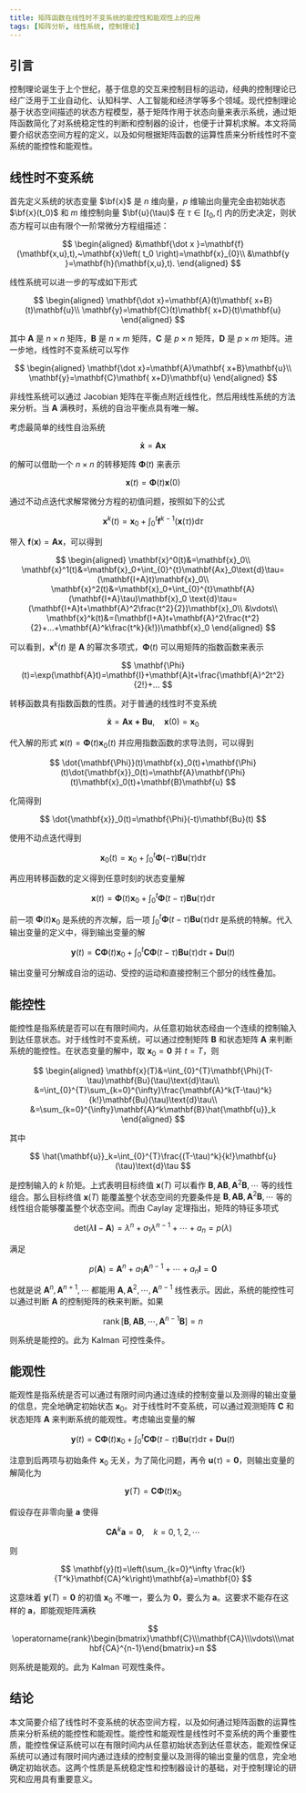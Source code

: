 ```yaml
---
title: 矩阵函数在线性时不变系统的能控性和能观性上的应用
tags: [矩阵分析, 线性系统, 控制理论]
---
```


## 引言

控制理论诞生于上个世纪，基于信息的交互来控制目标的运动，经典的控制理论已经广泛用于工业自动化、认知科学、人工智能和经济学等多个领域。现代控制理论基于状态空间描述的状态方程模型，基于矩阵作用于状态向量来表示系统，通过矩阵函数简化了对系统稳定性的判断和控制器的设计，也便于计算机求解。本文将简要介绍状态空间方程的定义，以及如何根据矩阵函数的运算性质来分析线性时不变系统的能控性和能观性。

## 线性时不变系统

首先定义系统的状态变量 $\bf{x}$ 是 $n$ 维向量，$p$ 维输出向量完全由初始状态 $\bf{x}(t_0)$ 和 $m$ 维控制向量 $\bf{u}(\tau)$ 在 $\tau\in[t_0,t]$ 内的历史决定，则状态方程可以由有限个一阶常微分方程组描述：

$$
    \begin{aligned} 
        &\mathbf{\dot x }=\mathbf{f}(\mathbf{x,u},t),~\mathbf{x}\left( t_0 \right)=\mathbf{x}_{0}\\ 
        &\mathbf{y }=\mathbf{h}(\mathbf{x,u},t).
    \end{aligned}
$$

线性系统可以进一步的写成如下形式

$$
\begin{aligned}
    \mathbf{\dot x}=\mathbf{A}(t)\mathbf{ x+B}(t)\mathbf{u}\\ 
    \mathbf{y}=\mathbf{C}(t)\mathbf{ x+D}(t)\mathbf{u}
\end{aligned}
$$

其中 $\mathbf{A}$ 是 $n\times n$ 矩阵，$\mathbf{B}$ 是 $n\times m$ 矩阵，$\mathbf{C}$ 是 $p\times n$ 矩阵，$\mathbf{D}$ 是 $p\times m$ 矩阵。进一步地，线性时不变系统可以写作

$$
\begin{aligned}
    \mathbf{\dot x}=\mathbf{A}\mathbf{ x+B}\mathbf{u}\\ 
    \mathbf{y}=\mathbf{C}\mathbf{ x+D}\mathbf{u}
\end{aligned}
$$

非线性系统可以通过 Jacobian 矩阵在平衡点附近线性化，然后用线性系统的方法来分析。当 $\mathbf{A}$ 满秩时，系统的自治平衡点具有唯一解。

考虑最简单的线性自治系统

$$
\mathbf{\dot x}=\mathbf{A}\mathbf{ x}
$$

的解可以借助一个 $n\times n$ 的转移矩阵 $\mathbf{\Phi}(t)$ 来表示

$$
\mathbf{x}(t)=\mathbf{\Phi}(t)\mathbf{x}(0)
$$

通过不动点迭代求解常微分方程的初值问题，按照如下的公式

$$
\mathbf{x}^k(t)=\mathbf{x}_0+\int_0^t\mathbf{f}^{k-1}(\mathbf{x}(\tau))\text{d}\tau
$$

带入 $\mathbf{f}(\mathbf{x})=\mathbf{A}\mathbf{x}$，可以得到

$$
\begin{aligned} 
\mathbf{x}^0(t)&=\mathbf{x}_0\\ 
\mathbf{x}^1(t)&=\mathbf{x}_0+\int_{0}^{t}\mathbf{Ax}_0\text{d}\tau=(\mathbf{I+A}t)\mathbf{x}_0\\ 
\mathbf{x}^2(t)&=\mathbf{x}_0+\int_{0}^{t}\mathbf{A}(\mathbf{I+A}\tau)\mathbf{x}_0 \text{d}\tau=(\mathbf{I+A}t+\mathbf{A}^2\frac{t^2}{2})\mathbf{x}_0\\ 
&\vdots\\ 
\mathbf{x}^k(t)&=(\mathbf{I+A}t+\mathbf{A}^2\frac{t^2}{2}+...+\mathbf{A}^k\frac{t^k}{k!})\mathbf{x}_0 \end{aligned}
$$

可以看到，$\mathbf{x}^k(t)$ 是 $\mathbf{A}$ 的幂次多项式，$\mathbf{\Phi}(t)$ 可以用矩阵的指数函数来表示

$$
\mathbf{\Phi}(t)=\exp(\mathbf{A}t)=\mathbf{I}+\mathbf{A}t+\frac{\mathbf{A}^2t^2}{2!}+...
$$

转移函数具有指数函数的性质。对于普通的线性时不变系统

$$
\mathbf{\dot x}=\mathbf{A}\mathbf{ x+B}\mathbf{u},\quad \mathbf{x}(0)=\mathbf{x}_0
$$

代入解的形式 $\mathbf{x}(t)=\mathbf{\Phi}(t)\mathbf{x}_0(t)$ 并应用指数函数的求导法则，可以得到

$$
\dot{\mathbf{\Phi}}(t)\mathbf{x}_0(t)+\mathbf{\Phi}(t)\dot{\mathbf{x}}_0(t)=\mathbf{A}\mathbf{\Phi}(t)\mathbf{x}_0(t)+\mathbf{B}\mathbf{u}
$$

化简得到

$$
\dot{\mathbf{x}}_0(t)=\mathbf{\Phi}(-t)\mathbf{Bu}(t)
$$

使用不动点迭代得到

$$
\mathbf{x}_0(t)=\mathbf{x}_0+\int_{0}^{t}\mathbf{\Phi}(-\tau)\mathbf{Bu}(\tau)\text{d}\tau
$$

再应用转移函数的定义得到任意时刻的状态变量解

$$
\mathbf{x}(t)=\mathbf{\Phi}(t)\mathbf{x}_0+\int_{0}^{t}\mathbf{\Phi}(t-\tau)\mathbf{Bu}(\tau)\text{d}\tau
$$

前一项 $\mathbf{\Phi}(t)\mathbf{x}_0$ 是系统的齐次解，后一项 $\int_{0}^{t}\mathbf{\Phi}(t-\tau)\mathbf{Bu}(\tau)\text{d}\tau$ 是系统的特解。代入输出变量的定义中，得到输出变量的解

$$
\mathbf{y}(t)=\mathbf{C}\mathbf{\Phi}(t)\mathbf{x}_0+\int_{0}^{t}\mathbf{C}\mathbf{\Phi}(t-\tau)\mathbf{Bu}(\tau)\text{d}\tau+\mathbf{Du}(t)
$$

输出变量可分解成自治的运动、受控的运动和直接控制三个部分的线性叠加。

## 能控性

能控性是指系统是否可以在有限时间内，从任意初始状态经由一个连续的控制输入到达任意状态。对于线性时不变系统，可以通过控制矩阵 $\mathbf{B}$ 和状态矩阵 $\mathbf{A}$ 来判断系统的能控性。在状态变量的解中，取 $\mathbf{x}_0=\mathbf{0}$ 并 $t=T$，则

$$
\begin{aligned}
    \mathbf{x}(T)&=\int_{0}^{T}\mathbf{\Phi}(T-\tau)\mathbf{Bu}(\tau)\text{d}\tau\\
    &=\int_{0}^{T}\sum_{k=0}^{\infty}\frac{\mathbf{A}^k(T-\tau)^k}{k!}\mathbf{Bu}(\tau)\text{d}\tau\\
    &=\sum_{k=0}^{\infty}\mathbf{A}^k\mathbf{B}\hat{\mathbf{u}}_k
\end{aligned}
$$

其中

$$
\hat{\mathbf{u}}_k=\int_{0}^{T}\frac{(T-\tau)^k}{k!}\mathbf{u}(\tau)\text{d}\tau
$$

是控制输入的 $k$ 阶矩。上式表明目标终值 $\mathbf{x}(T)$ 可以看作 $\mathbf{B},\mathbf{AB},\mathbf{A}^2\mathbf{B},\cdots$ 等的线性组合。那么目标终值 $\mathbf{x}(T)$ 能覆盖整个状态空间的充要条件是 $\mathbf{B},\mathbf{AB},\mathbf{A}^2\mathbf{B},\cdots$ 等的线性组合能够覆盖整个状态空间。而由 Caylay 定理指出，矩阵的特征多项式

$$
\text{det}(\lambda\mathbf{I}-\mathbf{A})=\lambda^n+a_1\lambda^{n-1}+\cdots+a_n=p(\lambda)
$$

满足

$$
p(\mathbf{A})=\mathbf{A}^n+a_1\mathbf{A}^{n-1}+\cdots+a_n\mathbf{I}=\mathbf{0}
$$

也就是说 $\mathbf{A}^n,\mathbf{A}^{n+1},\cdots$ 都能用 $\mathbf{A},\mathbf{A}^2,\cdots,\mathbf{A}^{n-1}$ 线性表示。因此，系统的能控性可以通过判断 $\mathbf{A}$ 的控制矩阵的秩来判断。如果 

$$
\operatorname{rank}[\mathbf{B},\mathbf{AB},\cdots,\mathbf{A}^{n-1}\mathbf{B}]=n
$$

则系统是能控的。此为 Kalman 可控性条件。

## 能观性

能观性是指系统是否可以通过有限时间内通过连续的控制变量以及测得的输出变量的信息，完全地确定初始状态 $\mathbf{x}_0$。对于线性时不变系统，可以通过观测矩阵 $\mathbf{C}$ 和状态矩阵 $\mathbf{A}$ 来判断系统的能观性。考虑输出变量的解

$$
\mathbf{y}(t)=\mathbf{C}\mathbf{\Phi}(t)\mathbf{x}_0+\int_{0}^{t}\mathbf{C}\mathbf{\Phi}(t-\tau)\mathbf{Bu}(\tau)\text{d}\tau+\mathbf{Du}(t)
$$

注意到后两项与初始条件 $\mathbf{x}_0$ 无关，为了简化问题，再令 $\mathbf{u}(\tau)=\mathbf{0}$，则输出变量的解简化为

$$
\mathbf{y}(T)=\mathbf{C}\mathbf{\Phi}(t)\mathbf{x}_0
$$

假设存在非零向量 $\mathbf{a}$ 使得

$$
\mathbf{CA}^k\mathbf{a}=\mathbf{0},\quad k=0,1,2,\cdots
$$

则

$$
\mathbf{y}(t)=\left(\sum_{k=0}^\infty \frac{k!}{T^k}\mathbf{CA}^k\right)\mathbf{a}=\mathbf{0}
$$

这意味着 $\mathbf{y}(T)=\mathbf{0}$ 的初值 $\mathbf{x}_0$ 不唯一，要么为 $\mathbf{0}$，要么为 $\mathbf{a}$。这要求不能存在这样的 $\mathbf{a}$，即能观矩阵满秩

$$
\operatorname{rank}\begin{bmatrix}\mathbf{C}\\\mathbf{CA}\\\vdots\\\mathbf{CA}^{n-1}\end{bmatrix}=n
$$

则系统是能观的。此为 Kalman 可观性条件。

## 结论

本文简要介绍了线性时不变系统的状态空间方程，以及如何通过矩阵函数的运算性质来分析系统的能控性和能观性。能控性和能观性是线性时不变系统的两个重要性质，能控性保证系统可以在有限时间内从任意初始状态到达任意状态，能观性保证系统可以通过有限时间内通过连续的控制变量以及测得的输出变量的信息，完全地确定初始状态。这两个性质是系统稳定性和控制器设计的基础，对于控制理论的研究和应用具有重要意义。